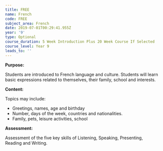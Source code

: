 ```yaml
---
title: FREE
name: French
code: FREE
subject_area: French
date: 2019-07-01T00:29:41.955Z
year: '9'
type: Optional
course_duration: 5 Week Introduction Plus 20 Week Course If Selected
course_level: Year 9
leads_to: ''
---
```

**Purpose:**

Students are introduced to French language and culture. Students will learn basic expressions related to themselves, their family, school and interests.

**Content:**

Topics may include:

* Greetings, names, age and birthday
* Number, days of the week, countries and nationalities.
* Family, pets, leisure activities, school

**Assessment:**

Assessment of the five key skills of Listening, Speaking, Presenting, Reading and Writing.
